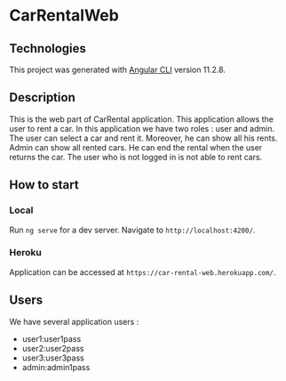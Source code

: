 # CarRentalWeb

## Technologies
This project was generated with [Angular CLI](https://github.com/angular/angular-cli) version 11.2.8.

## Description

This is the web part of CarRental application. This application allows the user to rent a car. In this application we have two roles : user and admin.
The user can select a car and rent it. Moreover, he can show all his rents. Admin can show all rented cars. He can end the rental when the user returns the car.
The user who is not logged in is not able to rent cars.  

## How to start

### Local
Run `ng serve` for a dev server. Navigate to `http://localhost:4200/`. 
### Heroku
Application can be accessed at `https://car-rental-web.herokuapp.com/`.

## Users

We have several application users :
- user1:user1pass
- user2:user2pass
- user3:user3pass
- admin:admin1pass
